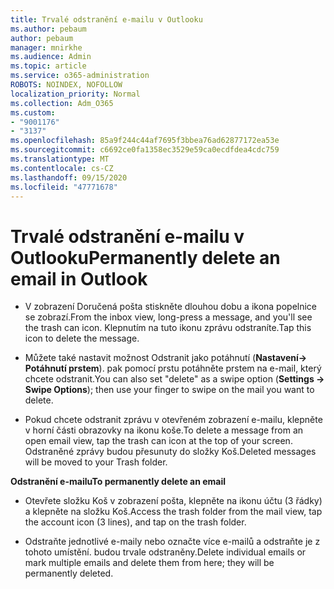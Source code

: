 ```yaml
---
title: Trvalé odstranění e-mailu v Outlooku
ms.author: pebaum
author: pebaum
manager: mnirkhe
ms.audience: Admin
ms.topic: article
ms.service: o365-administration
ROBOTS: NOINDEX, NOFOLLOW
localization_priority: Normal
ms.collection: Adm_O365
ms.custom:
- "9001176"
- "3137"
ms.openlocfilehash: 85a9f244c44af7695f3bbea76ad62877172ea53e
ms.sourcegitcommit: c6692ce0fa1358ec3529e59ca0ecdfdea4cdc759
ms.translationtype: MT
ms.contentlocale: cs-CZ
ms.lasthandoff: 09/15/2020
ms.locfileid: "47771678"
---
```

# <a name="permanently-delete-an-email-in-outlook"></a><span data-ttu-id="2cd88-102">Trvalé odstranění e-mailu v Outlooku</span><span class="sxs-lookup"><span data-stu-id="2cd88-102">Permanently delete an email in Outlook</span></span>

- <span data-ttu-id="2cd88-103">V zobrazení Doručená pošta stiskněte dlouhou dobu a ikona popelnice se zobrazí.</span><span class="sxs-lookup"><span data-stu-id="2cd88-103">From the inbox view, long-press a message, and you'll see the trash can icon.</span></span> <span data-ttu-id="2cd88-104">Klepnutím na tuto ikonu zprávu odstraníte.</span><span class="sxs-lookup"><span data-stu-id="2cd88-104">Tap this icon to delete the message.</span></span>

- <span data-ttu-id="2cd88-105">Můžete také nastavit možnost Odstranit jako potáhnutí (**Nastavení-> Potáhnutí prstem**). pak pomocí prstu potáhněte prstem na e-mail, který chcete odstranit.</span><span class="sxs-lookup"><span data-stu-id="2cd88-105">You can also set "delete" as a swipe option (**Settings -> Swipe Options**); then use your finger to swipe on the mail you want to delete.</span></span> 

- <span data-ttu-id="2cd88-106">Pokud chcete odstranit zprávu v otevřeném zobrazení e-mailu, klepněte v horní části obrazovky na ikonu koše.</span><span class="sxs-lookup"><span data-stu-id="2cd88-106">To delete a message from an open email view, tap the trash can icon at the top of your screen.</span></span> <span data-ttu-id="2cd88-107">Odstraněné zprávy budou přesunuty do složky Koš.</span><span class="sxs-lookup"><span data-stu-id="2cd88-107">Deleted messages will be moved to your Trash folder.</span></span> 

<span data-ttu-id="2cd88-108">**Odstranění e-mailu**</span><span class="sxs-lookup"><span data-stu-id="2cd88-108">**To permanently delete an email**</span></span>

- <span data-ttu-id="2cd88-109">Otevřete složku Koš v zobrazení pošta, klepněte na ikonu účtu (3 řádky) a klepněte na složku Koš.</span><span class="sxs-lookup"><span data-stu-id="2cd88-109">Access the trash folder from the mail view, tap the account icon (3 lines), and tap on the trash folder.</span></span>

- <span data-ttu-id="2cd88-110">Odstraňte jednotlivé e-maily nebo označte více e-mailů a odstraňte je z tohoto umístění. budou trvale odstraněny.</span><span class="sxs-lookup"><span data-stu-id="2cd88-110">Delete individual emails or mark multiple emails and delete them from here; they will be permanently deleted.</span></span>